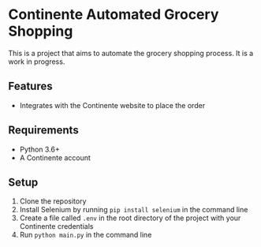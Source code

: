 # Continente Automated Grocery Shopping

This is a project that aims to automate the grocery shopping process. It is a work in progress.

## Features

- Integrates with the Continente website to place the order

## Requirements

- Python 3.6+
- A Continente account

## Setup

1. Clone the repository
2. Install Selenium by running `pip install selenium` in the command line
3. Create a file called `.env` in the root directory of the project with your Continente credentials
4. Run `python main.py` in the command line
